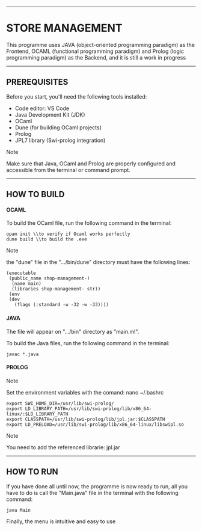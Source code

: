 ___________________________________________________

# STORE MANAGEMENT 
This programme uses JAVA (object-oriented programming paradigm) as the Frontend, OCAML (functional programming paradigm) and Prolog (logic programming paradigm) as the Backend, and it is still a work in progress

____________________________________
## PREREQUISITES 

Before you start, you'll need the following tools installed:
- Code editor: VS Code
- Java Development Kit (JDK)
- OCaml
- Dune (for building OCaml projects)
- Prolog
- JPL7 library (Swi-prolog integration)

>[!NOTE]
> Make sure that Java, OCaml and Prolog are properly configured and accessible from the terminal or command prompt.
____________________________________
## HOW TO BUILD 

#### OCAML
To build the OCaml file, run the following command in the terminal:

```
opam init \\to verify if Ocaml works perfectly
dune build \\to build the .exe 
```

>[!NOTE]
>the "dune" file in the ".../bin/dune" directory must have the following lines: 

```
(executable
 (public_name shop-management-)
  (name main) 
  (libraries shop-management- str))
 (env 
 (dev
   (flags (:standard -w -32 -w -33))))
```

#### JAVA
The file will appear on ".../bin" directory as "main.ml". 

To build the Java files, run the following command in the terminal: 

```
javac *.java
```

#### PROLOG


>[!NOTE]
>Set the environment variables with the comand: nano ~/.bashrc

```
export SWI_HOME_DIR=/usr/lib/swi-prolog/
export LD_LIBRARY_PATH=/usr/lib/swi-prolog/lib/x86_64-linux/:$LD_LIBRARY_PATH
export CLASSPATH=/usr/lib/swi-prolog/lib/jpl.jar:$CLASSPATH
export LD_PRELOAD=/usr/lib/swi-prolog/lib/x86_64-linux/libswipl.so
```

>[!NOTE]
> You need to add the referenced librarie: jpl.jar
___________________________________
## HOW TO RUN  

If you have done all until now, the programme is now ready to run, all you have to do is call the "Main.java" file in the terminal with the following command: 

``` 
java Main
```

Finally, the menu is intuitive and easy to use
